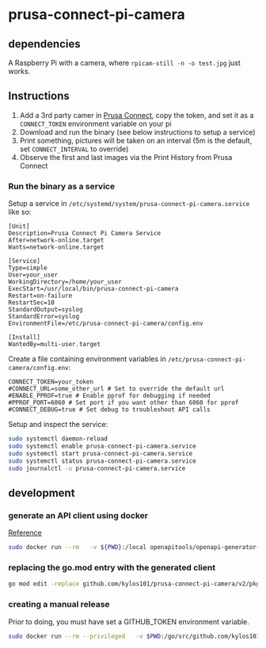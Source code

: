 # prusa-connect-pi-camera

## dependencies

A Raspberry Pi with a camera, where `rpicam-still -n -o test.jpg` just works.

## Instructions

1. Add a 3rd party camer in [Prusa Connect](https://connect.prusa3d.com/), copy the token, and set it as a `CONNECT_TOKEN` environment variable on your pi
2. Download and run the binary (see below instructions to setup a service)
3. Print something, pictures will be taken on an interval (5m is the default, set `CONNECT_INTERVAL` to override)
4. Observe the first and last images via the Print History from Prusa Connect

### Run the binary as a service

Setup a service in `/etc/systemd/system/prusa-connect-pi-camera.service` like so:

```
[Unit]
Description=Prusa Connect Pi Camera Service
After=network-online.target
Wants=network-online.target

[Service]
Type=simple
User=your_user
WorkingDirectory=/home/your_user
ExecStart=/usr/local/bin/prusa-connect-pi-camera
Restart=on-failure
RestartSec=10
StandardOutput=syslog
StandardError=syslog
EnvironmentFile=/etc/prusa-connect-pi-camera/config.env

[Install]
WantedBy=multi-user.target
```

Create a file containing environment variables in `/etc/prusa-connect-pi-camera/config.env`:

```
CONNECT_TOKEN=your_token
#CONNECT_URL=some_other_url # Set to override the default url
#ENABLE_PPROF=true # Enable pprof for debugging if needed
#PPROF_PORT=6060 # Set port if you want other than 6060 for pprof
#CONNECT_DEBUG=true # Set debug to troubleshoot API calls
```

Setup and inspect the service:

```bash
sudo systemctl daemon-reload
sudo systemctl enable prusa-connect-pi-camera.service
sudo systemctl start prusa-connect-pi-camera.service
sudo systemctl status prusa-connect-pi-camera.service
sudo journalctl -u prusa-connect-pi-camera.service
```


## development

### generate an API client using docker

[Reference](https://openapi-generator.tech/docs/installation#docker)

```bash
sudo docker run --rm   -v ${PWD}:/local openapitools/openapi-generator-cli generate   -i /local/specs/prusaconnect.0.22.0.yaml   -g go   -o /local/pkg/openapi
```


### replacing the go.mod entry with the generated client

```bash
go mod edit -replace github.com/kylos101/prusa-connect-pi-camera/v2/pkg/openapi=./pkg/openapi
```

### creating a manual release

Prior to doing, you must have set a GITHUB_TOKEN environment variable.

```bash
sudo docker run --rm --privileged   -v $PWD:/go/src/github.com/kylos101/prusa-connect-pi-camera -v /var/run/docker.sock:/var/run/docker.sock -w /go/src/github.com/kylos101/prusa-connect-pi-camera -e GITHUB_TOKEN goreleaser/goreleaser release
```
